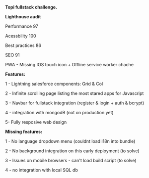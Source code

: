 **Topi fullstack challenge.**

**Lighthouse audit** 

Performance 97

Acessbility 100

Best practices 86

SEO 91

PWA - Missing IOS touch icon + Offline service worker chache

**Features:**

1 - Lightning salesforce components: Grid & Col

2 - Infinite scrolling page listing the most stared apps for Javascript

3 - Navbar for fullstack integration (register & login + auth & bcrypt)

4 - integration with mongodB (not on production yet)

5- Fully resposive web design

**Missing features:**

1 - No language dropdown menu (couldnt load i18n into bundle)

2 - No background integration on this early deployment (to solve)

3 - Issues on mobile browsers - can't load build script (to solve)

4 - no integration with local SQL db



